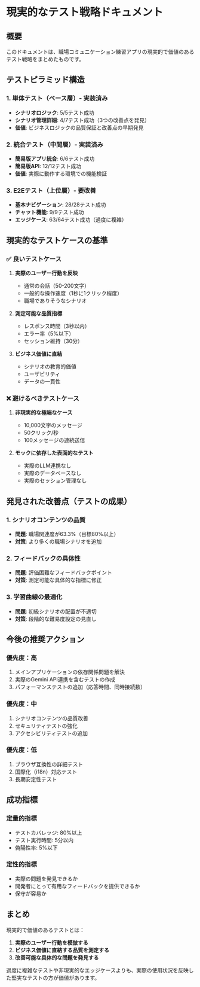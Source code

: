 # 現実的なテスト戦略ドキュメント

## 概要
このドキュメントは、職場コミュニケーション練習アプリの現実的で価値のあるテスト戦略をまとめたものです。

## テストピラミッド構造

### 1. 単体テスト（ベース層）- 実装済み
- **シナリオロジック**: 5/5テスト成功
- **シナリオ管理詳細**: 4/7テスト成功（3つの改善点を発見）
- **価値**: ビジネスロジックの品質保証と改善点の早期発見

### 2. 統合テスト（中間層）- 実装済み
- **簡易版アプリ統合**: 6/6テスト成功
- **簡易版API**: 12/12テスト成功
- **価値**: 実際に動作する環境での機能検証

### 3. E2Eテスト（上位層）- 要改善
- **基本ナビゲーション**: 28/28テスト成功
- **チャット機能**: 9/9テスト成功
- **エッジケース**: 63/64テスト成功（過度に複雑）

## 現実的なテストケースの基準

### ✅ 良いテストケース
1. **実際のユーザー行動を反映**
   - 通常の会話（50-200文字）
   - 一般的な操作速度（1秒に1クリック程度）
   - 職場でありそうなシナリオ

2. **測定可能な品質指標**
   - レスポンス時間（3秒以内）
   - エラー率（5%以下）
   - セッション維持（30分）

3. **ビジネス価値に直結**
   - シナリオの教育的価値
   - ユーザビリティ
   - データの一貫性

### ❌ 避けるべきテストケース
1. **非現実的な極端なケース**
   - 10,000文字のメッセージ
   - 50クリック/秒
   - 100メッセージの連続送信

2. **モックに依存した表面的なテスト**
   - 実際のLLM連携なし
   - 実際のデータベースなし
   - 実際のセッション管理なし

## 発見された改善点（テストの成果）

### 1. シナリオコンテンツの品質
- **問題**: 職場関連度が63.3%（目標80%以上）
- **対策**: より多くの職場シナリオを追加

### 2. フィードバックの具体性
- **問題**: 評価困難なフィードバックポイント
- **対策**: 測定可能な具体的な指標に修正

### 3. 学習曲線の最適化
- **問題**: 初級シナリオの配置が不適切
- **対策**: 段階的な難易度設定の見直し

## 今後の推奨アクション

### 優先度：高
1. メインアプリケーションの依存関係問題を解決
2. 実際のGemini API連携を含むテストの作成
3. パフォーマンステストの追加（応答時間、同時接続数）

### 優先度：中
1. シナリオコンテンツの品質改善
2. セキュリティテストの強化
3. アクセシビリティテストの追加

### 優先度：低
1. ブラウザ互換性の詳細テスト
2. 国際化（i18n）対応テスト
3. 長期安定性テスト

## 成功指標

### 定量的指標
- テストカバレッジ: 80%以上
- テスト実行時間: 5分以内
- 偽陽性率: 5%以下

### 定性的指標
- 実際の問題を発見できるか
- 開発者にとって有用なフィードバックを提供できるか
- 保守が容易か

## まとめ

現実的で価値のあるテストとは：
1. **実際のユーザー行動を模倣する**
2. **ビジネス価値に直結する品質を測定する**
3. **改善可能な具体的な問題を発見する**

過度に複雑なテストや非現実的なエッジケースよりも、実際の使用状況を反映した堅実なテストの方が価値があります。